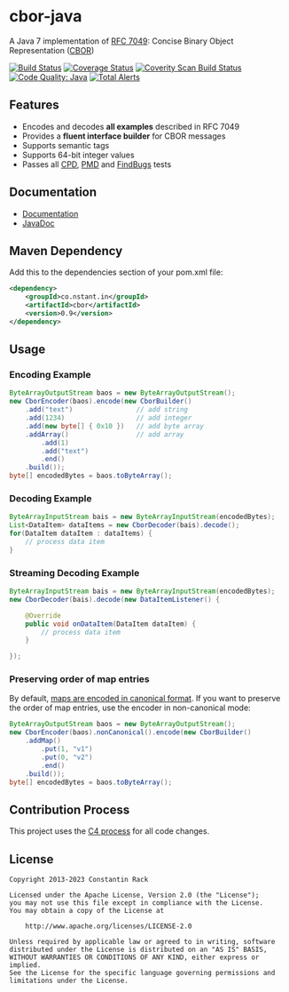 cbor-java
=========

A Java 7 implementation of [RFC 7049](http://tools.ietf.org/html/rfc7049): Concise Binary Object Representation ([CBOR](http://cbor.io/))


[![Build Status](https://travis-ci.org/c-rack/cbor-java.svg?branch=master)](https://travis-ci.org/c-rack/cbor-java)
[![Coverage Status](https://coveralls.io/repos/c-rack/cbor-java/badge.svg?branch=master&service=github)](https://coveralls.io/github/c-rack/cbor-java?branch=master)
[![Coverity Scan Build Status](https://scan.coverity.com/projects/1218/badge.svg)](https://scan.coverity.com/projects/1218)
[![Code Quality: Java](https://img.shields.io/lgtm/grade/java/g/c-rack/cbor-java.svg)](https://lgtm.com/projects/g/c-rack/cbor-java/context:java)
[![Total Alerts](https://img.shields.io/lgtm/alerts/g/c-rack/cbor-java.svg)](https://lgtm.com/projects/g/c-rack/cbor-java/alerts)

## Features

* Encodes and decodes **all examples** described in RFC 7049
* Provides a **fluent interface builder** for CBOR messages
* Supports semantic tags
* Supports 64-bit integer values
* Passes all [CPD](http://c-rack.github.io/cbor-java/cpd.html), [PMD](http://c-rack.github.io/cbor-java/pmd.html) and [FindBugs](http://c-rack.github.io/cbor-java/findbugs.html) tests

## Documentation

* [Documentation](http://c-rack.github.io/cbor-java/)
* [JavaDoc](http://c-rack.github.io/cbor-java/apidocs/index.html)

## Maven Dependency

Add this to the dependencies section of your pom.xml file:

```xml
<dependency>
    <groupId>co.nstant.in</groupId>
    <artifactId>cbor</artifactId>
    <version>0.9</version>
</dependency>
```

## Usage

### Encoding Example

```java
ByteArrayOutputStream baos = new ByteArrayOutputStream();
new CborEncoder(baos).encode(new CborBuilder()
    .add("text")                // add string
    .add(1234)                  // add integer
    .add(new byte[] { 0x10 })   // add byte array
    .addArray()                 // add array
        .add(1)
        .add("text")
        .end()
    .build());
byte[] encodedBytes = baos.toByteArray();
```

### Decoding Example

```java
ByteArrayInputStream bais = new ByteArrayInputStream(encodedBytes);
List<DataItem> dataItems = new CborDecoder(bais).decode();
for(DataItem dataItem : dataItems) {
    // process data item
}
```

### Streaming Decoding Example

```java
ByteArrayInputStream bais = new ByteArrayInputStream(encodedBytes);
new CborDecoder(bais).decode(new DataItemListener() {

    @Override
    public void onDataItem(DataItem dataItem) {
        // process data item
    }

});
```

### Preserving order of map entries

By default, [maps are encoded in canonical format](https://tools.ietf.org/html/rfc7049#section-3.9).
If you want to preserve the order of map entries, use the encoder in non-canonical mode:

```java
ByteArrayOutputStream baos = new ByteArrayOutputStream();
new CborEncoder(baos).nonCanonical().encode(new CborBuilder()
    .addMap()
        .put(1, "v1")
        .put(0, "v2")
        .end()
    .build());
byte[] encodedBytes = baos.toByteArray();
```

## Contribution Process

This project uses the [C4 process](https://rfc.zeromq.org/spec:42/C4/) for all code changes.

## License

    Copyright 2013-2023 Constantin Rack
 
    Licensed under the Apache License, Version 2.0 (the "License");
    you may not use this file except in compliance with the License.
    You may obtain a copy of the License at
 
        http://www.apache.org/licenses/LICENSE-2.0
 
    Unless required by applicable law or agreed to in writing, software
    distributed under the License is distributed on an "AS IS" BASIS,
    WITHOUT WARRANTIES OR CONDITIONS OF ANY KIND, either express or implied.
    See the License for the specific language governing permissions and
    limitations under the License.
